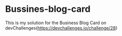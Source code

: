 # Bussines-blog-card

This is my solution for the Business Blog Card on devChallenges(https://devchallenges.io/challenge/28)
